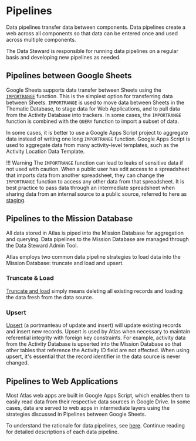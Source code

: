 # Pipelines

Data pipelines transfer data between components. Data pipelines create a web across all components so that data can be entered once and used across multiple components.

The Data Steward is responsible for running data pipelines on a regular basis and developing new pipelines as needed. 

## Pipelines between Google Sheets

Google Sheets supports data transfer between Sheets using the [`IMPORTRANGE`](../../knowledge/base/importrange.md) function. This is the simplest option for transferring data between Sheets. `IMPORTRANGE` is used to move data between Sheets in the Thematic Database, to stage data for Web Applications, and to pull data from the Activity Database into trackers. In some cases, the `IMPORTRANGE` function is combined with the `QUERY` function to import a subset of data.

In some cases, it is better to use a Google Apps Script project to aggregate data instead of writing one long `IMPORTRANGE` function. Google Apps Script is used to aggregate data from many activity-level templates, such as the Activity Location Data Template.

!!! Warning
    The `IMPORTRANGE` function can lead to leaks of sensitive data if not used with caution. When a public user has edit access to a spreadsheet that imports data from another spreadsheet, they can change the `IMPORTRANGE` function to access any other data from that spreadsheet. It is best practice to pass data through an intermediate spreadsheet when sharing data from an internal source to a public source, referred to here as [staging](../../knowledge/base/staging-data.md).

## Pipelines to the Mission Database

All data stored in Atlas is piped into the Mission Database for aggregation and querying. Data pipelines to the Mission Database are managed through the Data Steward Admin Tool. 

Atlas employs two common data pipeline strategies to load data into the Mission Database: truncate and load and upsert.

### Truncate & Load

[Truncate and load](../../knowledge/base/truncate-load.md) simply means deleting all existing records and loading the data fresh from the data source.

### Upsert

[Upsert](../../knowledge/base/upsert.md) (a portmanteau of update and insert) will update existing records and insert new records. Upsert is used by Atlas when necessary to maintain referential integrity with foreign key constraints. For example, activity data from the Activity Database is upserted into the Mission Database so that other tables that reference the Activity ID field are not affected. When using upsert, it's essential that the record identifier in the data source is never changed.

## Pipelines to Web Applications

Most Atlas web apps are built in Google Apps Script, which enables them to easily read data from their respective data sources in Google Drive. In some cases, data are served to web apps in intermediate layers using the strategies discussed in Pipelines between Google Sheets.

To understand the rationale for data pipelines, see [here](../../knowledge/base/data-pipeline-rationale.md). Continue reading for detailed descriptions of each data pipeline.